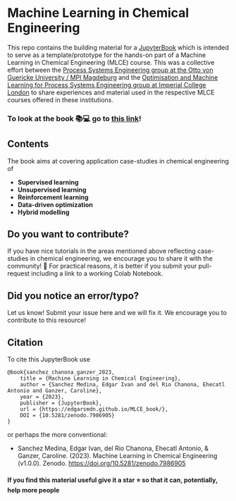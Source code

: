# Machine Learning in Chemical Engineering

This repo contains the building material for a [JupyterBook](https://jupyterbook.org/en/stable/intro.html)  which is intended to serve as a template/prototype for the hands-on part of a Machine Learning in Chemical Engineering (MLCE) course. This was a collective effort between the [Process Systems Engineering group at the Otto von Guericke University / MPI Magdeburg](https://www.mpi-magdeburg.mpg.de/2316/en) and the [Optimisation and Machine Learning for Process Systems Engineering group at Imperial College London](https://www.imperial.ac.uk/optimisation-and-machine-learning-for-process-engineering/about-us/) to share experiences and material used in the respective MLCE courses offered in these institutions.

### To look at the book 📚💻 go to [this link](https://edgarsmdn.github.io/MLCE_book/intro.html)!

## Contents

The book aims at covering application case-studies in chemical engineering of 

- **Supervised learning**
- **Unsupervised learning** 
- **Reinforcement learning** 
- **Data-driven optimization**
- **Hybrid modelling**

## Do you want to contribute?

If you have nice tutorials in the areas mentioned above reflecting case-studies in chemical engineering, we encourage you to share it with the community! 💪 For practical reasons, it is better if you submit your pull-request including a link to a working Colab Notebook.

## Did you notice an error/typo?

Let us know! Submit your issue here and we will fix it. We encourage you to contribute to this resource!

## Citation

To cite this JupyterBook use

```
@book{sanchez_chanona_ganzer_2023,
    title = {Machine Learning in Chemical Engineering},
    author = {Sanchez Medina, Edgar Ivan and del Rio Chanona, Ehecatl Antonio and Ganzer, Caroline},
    year = {2023},
    publisher = {JupyterBook},
    url = {https://edgarsmdn.github.io/MLCE_book/},
    DOI = {10.5281/zenodo.7986905}
}
```

or perhaps the more conventional:

- Sanchez Medina, Edgar Ivan, del Rio Chanona, Ehecatl Antonio, & Ganzer, Caroline. (2023). Machine Learning in Chemical Engineering (v1.0.0). Zenodo. https://doi.org/10.5281/zenodo.7986905

#### If you find this material useful give it a star ⭐ so that it can, potentially, help more people 



